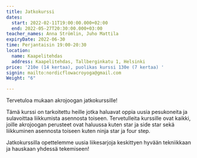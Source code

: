 ```yaml
---
title: Jatkokurssi
dates:
  start: 2022-02-11T19:00:00.000+02:00
  end: 2022-05-27T20:30:00.000+03:00
teacher_names: Anna Strömlin, Juho Mattila
expiryDate: 2022-06-30
time: Perjantaisin 19:00-20:30
location:
  name: Kaapelitehdas
  address: Kaapelitehdas, Tallberginkatu 1, Helsinki
price: '210e (14 kertaa), puolikas kurssi 130e (7 kertaa) '
signin: mailto:nordicflowacroyoga@gmail.com
Weight: "6"

---
```

Tervetuloa mukaan akrojoogan jatkokurssille!

Tämä kurssi on tarkoitettu heille jotka haluavat oppia uusia pesukoneita ja sulavoittaa liikkumista asennosta toiseen. Tervetulleita kurssille ovat kaikki, joille akrojoogan perusteet ovat haluussa kuten star ja side star sekä liikkuminen asennosta toiseen kuten ninja star ja four step.

Jatkokurssilla opettelemme uusia liikesarjoja keskittyen hyvään tekniikkaan ja hauskaan yhdessä tekemiseen!